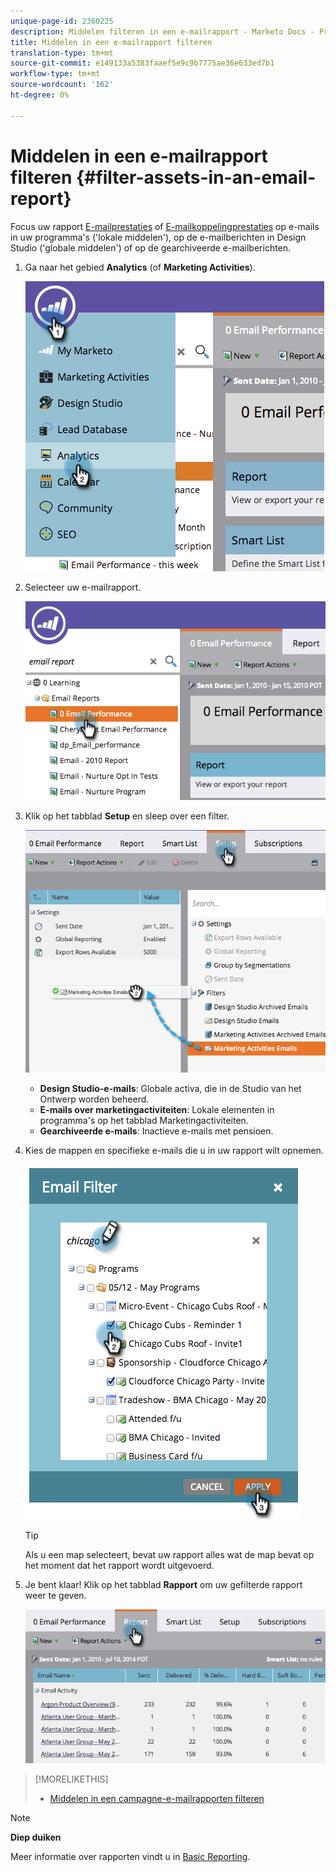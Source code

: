 ```yaml
---
unique-page-id: 2360225
description: Middelen filteren in een e-mailrapport - Marketo Docs - Productdocumentatie
title: Middelen in een e-mailrapport filteren
translation-type: tm+mt
source-git-commit: e149133a5383faaef5e9c9b7775ae36e633ed7b1
workflow-type: tm+mt
source-wordcount: '162'
ht-degree: 0%

---
```



# Middelen in een e-mailrapport filteren {#filter-assets-in-an-email-report}

Focus uw rapport [E-mailprestaties](../../../../product-docs/email-marketing/email-programs/email-program-data/email-performance-report.md) of [E-mailkoppelingprestaties](../../../../product-docs/email-marketing/email-programs/email-program-data/email-link-performance-report.md) op e-mails in uw programma&#39;s (&#39;lokale middelen&#39;), op de e-mailberichten in Design Studio (&#39;globale middelen&#39;) of op de gearchiveerde e-mailberichten.

1. Ga naar het gebied **Analytics** (of **Marketing Activities**).

   ![](assets/image2014-9-16-15-3a53-3a26.png)

1. Selecteer uw e-mailrapport.

   ![](assets/image2014-9-16-15-3a53-3a29.png)

1. Klik op het tabblad **Setup** en sleep over een filter.

   ![](assets/image2014-9-16-15-3a53-3a32.png)

   * **Design Studio-e-mails**: Globale activa, die in de Studio van het Ontwerp worden beheerd.
   * **E-mails over marketingactiviteiten**: Lokale elementen in programma&#39;s op het tabblad Marketingactiviteiten.
   * **Gearchiveerde e-mails**: Inactieve e-mails met pensioen.

1. Kies de mappen en specifieke e-mails die u in uw rapport wilt opnemen.

   ![](assets/image2014-9-16-15-3a53-3a36.png)

   >[!TIP]
   >
   >Als u een map selecteert, bevat uw rapport alles wat de map bevat op het moment dat het rapport wordt uitgevoerd.

1. Je bent klaar! Klik op het tabblad **Rapport** om uw gefilterde rapport weer te geven.

   ![](assets/image2014-9-16-15-3a53-3a59.png)

>[!MORELIKETHIS]
>
>* [Middelen in een campagne-e-mailrapporten filteren](filter-assets-in-a-campaign-email-reports.md)

>



>[!NOTE]
>
>**Diep duiken**
>
>Meer informatie over rapporten vindt u in [Basic Reporting](http://docs.marketo.com/display/docs/basic+reporting).

